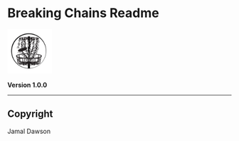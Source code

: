 # Breaking Chains Readme

<img src="src/assets/img/Breakin_Chains.png" height="100px">

**Version 1.0.0**

---

## Copyright
Jamal Dawson
